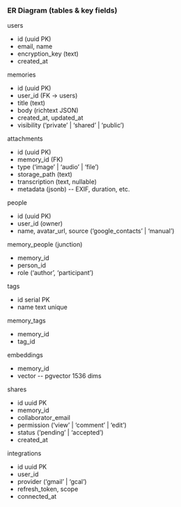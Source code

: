 ### ER Diagram (tables & key fields)

users

- id (uuid PK)
- email, name
- encryption_key (text)
- created_at

memories

- id (uuid PK)
- user_id (FK → users)
- title (text)
- body (richtext JSON)
- created_at, updated_at
- visibility (‘private’ | ‘shared’ | ‘public’)

attachments

- id (uuid PK)
- memory_id (FK)
- type (‘image’ | ‘audio’ | ‘file’)
- storage_path (text)
- transcription (text, nullable)
- metadata (jsonb) -- EXIF, duration, etc.

people

- id (uuid PK)
- user_id (owner)
- name, avatar_url, source (‘google_contacts’ | ‘manual’)

memory_people (junction)

- memory_id
- person_id
- role (‘author’, ‘participant’)

tags

- id serial PK
- name text unique

memory_tags

- memory_id
- tag_id

embeddings

- memory_id
- vector -- pgvector 1536 dims

shares

- id uuid PK
- memory_id
- collaborator_email
- permission (‘view’ | ‘comment’ | ‘edit’)
- status (‘pending’ | ‘accepted’)
- created_at

integrations

- id uuid PK
- user_id
- provider (‘gmail’ | ‘gcal’)
- refresh_token, scope
- connected_at
